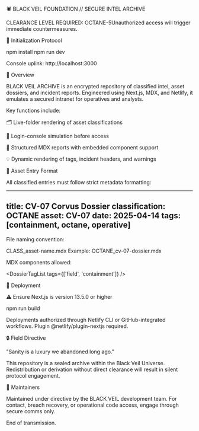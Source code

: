 🕷️ BLACK VEIL FOUNDATION // SECURE INTEL ARCHIVE

CLEARANCE LEVEL REQUIRED: OCTANE-5Unauthorized access will trigger immediate countermeasures.

🔧 Initialization Protocol

npm install
npm run dev

Console uplink: http://localhost:3000

🧬 Overview

BLACK VEIL ARCHIVE is an encrypted repository of classified intel, asset dossiers, and incident reports. Engineered using Next.js, MDX, and Netlify, it emulates a secured intranet for operatives and analysts.

Key functions include:

🗂️ Live-folder rendering of asset classifications

🔐 Login-console simulation before access

📄 Structured MDX reports with embedded component support

💡 Dynamic rendering of tags, incident headers, and warnings

🧾 Asset Entry Format

All classified entries must follow strict metadata formatting:

---
title: CV-07 Corvus Dossier
classification: OCTANE
asset: CV-07
date: 2025-04-14
tags: [containment, octane, operative]
---

File naming convention:

CLASS_asset-name.mdx
Example: OCTANE_cv-07-dossier.mdx

MDX components allowed:

<HeaderSection />

<DossierTagList tags={['field', 'containment']} />

<WarningBox />

🧪 Deployment

⚠️ Ensure Next.js is version 13.5.0 or higher

npm run build

Deployments authorized through Netlify CLI or GitHub-integrated workflows. Plugin @netlify/plugin-nextjs required.

🔒 Field Directive

"Sanity is a luxury we abandoned long ago."

This repository is a sealed archive within the Black Veil Universe. Redistribution or derivation without direct clearance will result in silent protocol engagement.

🧠 Maintainers

Maintained under directive by the BLACK VEIL development team.
For contact, breach recovery, or operational code access, engage through secure comms only.

End of transmission.